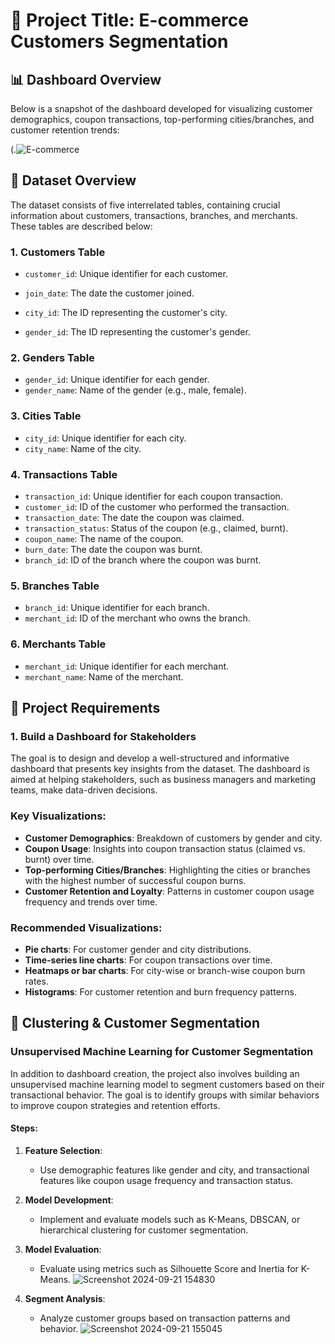 # 📌 Project Title: E-commerce Customers Segmentation

## 📊 Dashboard Overview

Below is a snapshot of the dashboard developed for visualizing customer demographics, coupon transactions, top-performing cities/branches, and customer retention trends:

(.![E-commerce](https://github.com/user-attachments/assets/dba4dbdb-2aea-4893-a165-15409e0700b7)


## 📌 Dataset Overview
The dataset consists of five interrelated tables, containing crucial information about customers, transactions, branches, and merchants. These tables are described below:

### 1. Customers Table
- `customer_id`: Unique identifier for each customer.
- `join_date`: The date the customer joined.

- `city_id`: The ID representing the customer's city.
- `gender_id`: The ID representing the customer's gender.

### 2. Genders Table
- `gender_id`: Unique identifier for each gender.
- `gender_name`: Name of the gender (e.g., male, female).

### 3. Cities Table
- `city_id`: Unique identifier for each city.
- `city_name`: Name of the city.

### 4. Transactions Table
- `transaction_id`: Unique identifier for each coupon transaction.
- `customer_id`: ID of the customer who performed the transaction.
- `transaction_date`: The date the coupon was claimed.
- `transaction_status`: Status of the coupon (e.g., claimed, burnt).
- `coupon_name`: The name of the coupon.
- `burn_date`: The date the coupon was burnt.
- `branch_id`: ID of the branch where the coupon was burnt.

### 5. Branches Table
- `branch_id`: Unique identifier for each branch.
- `merchant_id`: ID of the merchant who owns the branch.

### 6. Merchants Table
- `merchant_id`: Unique identifier for each merchant.
- `merchant_name`: Name of the merchant.

## 📌 Project Requirements

### 1. Build a Dashboard for Stakeholders
The goal is to design and develop a well-structured and informative dashboard that presents key insights from the dataset. The dashboard is aimed at helping stakeholders, such as business managers and marketing teams, make data-driven decisions.

### Key Visualizations:
- **Customer Demographics**: Breakdown of customers by gender and city.
- **Coupon Usage**: Insights into coupon transaction status (claimed vs. burnt) over time.
- **Top-performing Cities/Branches**: Highlighting the cities or branches with the highest number of successful coupon burns.
- **Customer Retention and Loyalty**: Patterns in customer coupon usage frequency and trends over time.

### Recommended Visualizations:
- **Pie charts**: For customer gender and city distributions.
- **Time-series line charts**: For coupon transactions over time.
- **Heatmaps or bar charts**: For city-wise or branch-wise coupon burn rates.
- **Histograms**: For customer retention and burn frequency patterns.

## 📌 Clustering & Customer Segmentation

### Unsupervised Machine Learning for Customer Segmentation
In addition to dashboard creation, the project also involves building an unsupervised machine learning model to segment customers based on their transactional behavior. The goal is to identify groups with similar behaviors to improve coupon strategies and retention efforts.

#### Steps:
1. **Feature Selection**:
   - Use demographic features like gender and city, and transactional features like coupon usage frequency and transaction status.
   
2. **Model Development**:
   - Implement and evaluate models such as K-Means, DBSCAN, or hierarchical clustering for customer segmentation.
   
3. **Model Evaluation**:
   - Evaluate using metrics such as Silhouette Score and Inertia for K-Means.
   ![Screenshot 2024-09-21 154830](https://github.com/user-attachments/assets/1eda83ee-64cd-417d-8430-1d5e42491066)

4. **Segment Analysis**:
   - Analyze customer groups based on transaction patterns and behavior.
![Screenshot 2024-09-21 155045](https://github.com/user-attachments/assets/204a666a-0848-4966-9a62-0142c9579d2e)



